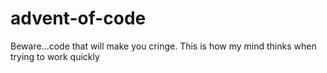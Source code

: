 # advent-of-code

Beware...code that will make you cringe.
This is how my mind thinks when trying to work quickly
